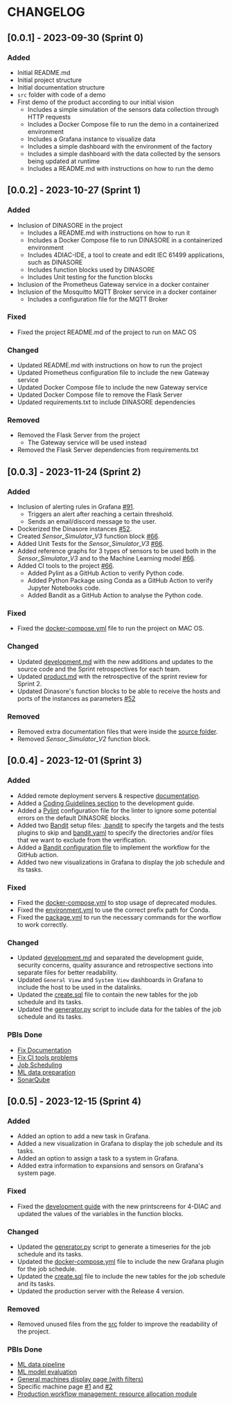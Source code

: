 # CHANGELOG

<!--
Refer to [Keep a Changelog](https://keepachangelog.com/en/1.0.0/) for guidelines on how to create a good changelog.

Note that the notion of a "changelog" (or of "release notes") is a common practice for projects with well establised releases, but is harder to adopt when using continuous deployment. You may need to adapt the guidelines above if that is your case.
-->

## [0.0.1] - 2023-09-30 (Sprint 0)

### Added

- Initial README.md
- Initial project structure
- Initial documentation structure
- `src` folder with code of a demo
- First demo of the product according to our initial vision
    - Includes a simple simulation of the sensors data collection through HTTP requests
    - Includes a Docker Compose file to run the demo in a containerized environment
    - Includes a Grafana instance to visualize data
    - Includes a simple dashboard with the environment of the factory
    - Includes a simple dashboard with the data collected by the sensors being updated at runtime
    - Includes a README.md with instructions on how to run the demo

## [0.0.2] - 2023-10-27 (Sprint 1)

### Added
- Inclusion of DINASORE in the project
    - Includes a README.md with instructions on how to run it
    - Includes a Docker Compose file to run DINASORE in a containerized environment
    - Includes 4DIAC-IDE, a tool to create and edit IEC 61499 applications, such as DINASORE
    - Includes function blocks used by DINASORE
    - Includes Unit testing for the function blocks
- Inclusion of the Prometheus Gateway service in a docker container
- Inclusion of the Mosquitto MQTT Broker service in a docker container
    - Includes a configuration file for the MQTT Broker

### Fixed

- Fixed the project README.md of the project to run on MAC OS

### Changed
- Updated README.md with instructions on how to run the project
- Updated Prometheus configuration file to include the new Gateway service
- Updated Docker Compose file to include the new Gateway service
- Updated Docker Compose file to remove the Flask Server
- Updated requirements.txt to include DINASORE dependencies

### Removed
- Removed the Flask Server from the project
    - The Gateway service will be used instead
- Removed the Flask Server dependencies from requirements.txt

## [0.0.3] - 2023-11-24 (Sprint 2)

### Added
- Inclusion of alerting rules in Grafana [#91](https://github.com/FEUP-MEIC-DS-2023-1MEIC06/DS-Project/pull/91).
    - Triggers an alert after reaching a certain threshold.
    - Sends an email/discord message to the user.
- Dockerized the Dinasore instances [#52](https://github.com/FEUP-MEIC-DS-2023-1MEIC06/DS-Project/pull/52).
- Created *Sensor_Simulator_V3* function block [#66](https://github.com/FEUP-MEIC-DS-2023-1MEIC06/DS-Project/pull/66).
- Added Unit Tests for the *Sensor_Simulator_V3* [#66](https://github.com/FEUP-MEIC-DS-2023-1MEIC06/DS-Project/pull/66).
- Added reference graphs for 3 types of sensors to be used both in the *Sensor_Simulator_V3* and to the Machine Learning model [#66](https://github.com/FEUP-MEIC-DS-2023-1MEIC06/DS-Project/pull/66).
- Added CI tools to the project [#66](https://github.com/FEUP-MEIC-DS-2023-1MEIC06/DS-Project/pull/71).
    - Added Pylint as a GitHub Action to verify Python code.
    - Added Python Package using Conda as a GitHub Action to verify Jupyter Notebooks code.
    - Added Bandit as a GitHub Action to analyse the Python code.

### Fixed
- Fixed the [docker-compose.yml](https://github.com/FEUP-MEIC-DS-2023-1MEIC06/DS-Project/blob/main/src/docker-compose.yml) file to run the project on MAC OS.

### Changed
- Updated [development.md](https://github.com/FEUP-MEIC-DS-2023-1MEIC06/DS-Project/blob/main/docs/development.md) with the new additions and updates to the source code and the Sprint retrospectives for each team.
- Updated [product.md](https://github.com/FEUP-MEIC-DS-2023-1MEIC06/DS-Project/blob/main/docs/product.md) with the retrospective of the sprint review for Sprint 2.
- Updated Dinasore's function blocks to be able to receive the hosts and ports of the instances as parameters [#52](https://github.com/FEUP-MEIC-DS-2023-1MEIC06/DS-Project/pull/52)

### Removed
- Removed extra documentation files that were inside the [source folder](https://github.com/FEUP-MEIC-DS-2023-1MEIC06/DS-Project/tree/main/src).
- Removed *Sensor_Simulator_V2* function block.

## [0.0.4] - 2023-12-01 (Sprint 3)

### Added
- Added remote deployment servers & respective [documentation](./docs/development/development_guide.md#staging-production--deployment).
- Added a [Coding Guidelines section](./docs/development/development_guide.md#coding-guidelines) to the development guide.
- Added a [Pylint](https://github.com/FEUP-MEIC-DS-2023-1MEIC06/DS-Project/blob/a8a85476b4c3b894c16eb8c6517d7d08d5f8e578/src/.pylintrc) configuration file for the linter to ignore some potential errors on the default DINASORE blocks.
- Added two [Bandit](https://bandit.readthedocs.io/en/latest/index.html) setup files: [.bandit](../.bandit) to specify the targets and the tests plugins to skip and [bandit.yaml](../bandit.yaml) to specify the directories and/or files that we want to exclude from the verification.
- Added a [Bandit configuration file](../.workflows/bandit.yml) to implement the workflow for the GitHub action.
- Added two new visualizations in Grafana to display the job schedule and its tasks.

### Fixed
- Fixed the [docker-compose.yml](https://github.com/FEUP-MEIC-DS-2023-1MEIC06/DS-Project/blob/main/src/docker-compose.yml) to stop usage of deprecated modules.
- Fixed the [environment.yml](https://github.com/FEUP-MEIC-DS-2023-1MEIC06/DS-Project/blob/a8a85476b4c3b894c16eb8c6517d7d08d5f8e578/environment.yml) to use the correct prefix path for Conda.
- Fixed the [package.yml](https://github.com/FEUP-MEIC-DS-2023-1MEIC06/DS-Project/blob/a8a85476b4c3b894c16eb8c6517d7d08d5f8e578/.github/workflows/package.yml) to run the necessary commands for the worflow to work correctly.


### Changed
- Updated [development.md](https://github.com/FEUP-MEIC-DS-2023-1MEIC06/DS-Project/blob/main/docs/development.md) and separated the development guide, security concerns, quality assurance and retrospective sections into separate files for better readability. 
- Updated `General View` and `System View` dashboards in Grafana to include the host to be used in the datalinks.
- Updated the [create.sql](src/data/create.sql) file to contain the new tables for the job schedule and its tasks.
- Updated the [generator.py](src/data/generator.py) script to include data for the tables of the job schedule and its tasks.

### PBIs Done

- [Fix Documentation](https://github.com/orgs/FEUP-MEIC-DS-2023-1MEIC06/projects/1?pane=issue&itemId=45604771)
- [Fix CI tools problems](https://github.com/orgs/FEUP-MEIC-DS-2023-1MEIC06/projects/1?pane=issue&itemId=45479301)
- [Job Scheduling](https://github.com/orgs/FEUP-MEIC-DS-2023-1MEIC06/projects/1?pane=issue&itemId=45645025)
- [ML data preparation](https://github.com/orgs/FEUP-MEIC-DS-2023-1MEIC06/projects/1?pane=issue&itemId=43786291)
- [SonarQube](https://github.com/orgs/FEUP-MEIC-DS-2023-1MEIC06/projects/1?pane=issue&itemId=43786291)

## [0.0.5] - 2023-12-15 (Sprint 4)

### Added

- Added an option to add a new task in Grafana.
- Added a new visualization in Grafana to display the job schedule and its tasks.
- Added an option to assign a task to a system in Grafana.
- Added extra information to expansions and sensors on Grafana's system page.

### Fixed

- Fixed the [development guide](docs/development/development_guide.md) with the new printscreens for 4-DIAC and updated the values of the variables in the function blocks.

### Changed

- Updated the [generator.py](src/data/generator.py) script to generate a timeseries for the job schedule and its tasks.
- Updated the [docker-compose.yml](src/docker-compose.yml) file to include the new Grafana plugin for the job schedule.
- Updated the [create.sql](src/data/create.sql) file to include the new tables for the job schedule and its tasks.
- Updated the production server with the Release 4 version.

### Removed

- Removed unused files from the [src](src) folder to improve the readability of the project.

### PBIs Done
- [ML data pipeline](https://github.com/FEUP-MEIC-DS-2023-1MEIC06/DS-Project/issues/54)
- [ML model evaluation](https://github.com/FEUP-MEIC-DS-2023-1MEIC06/DS-Project/issues/55)
- [General machines display page (with filters)](https://github.com/FEUP-MEIC-DS-2023-1MEIC06/DS-Project/issues/57)
- Specific machine page [#1](https://github.com/FEUP-MEIC-DS-2023-1MEIC06/DS-Project/pull/145) and [#2](https://github.com/FEUP-MEIC-DS-2023-1MEIC06/DS-Project/issues/2)
- [Production workflow management: resource allocation module](https://github.com/FEUP-MEIC-DS-2023-1MEIC06/DS-Project/issues/103)



